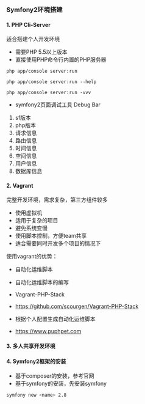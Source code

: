 ### Symfony2环境搭建

#### 1. PHP Cli-Server
适合搭建个人开发环境

- 需要PHP 5.5以上版本
- 直接使用PHP命令行内置的PHP服务器

```
php app/console server:run

php app/console server:run --help

php app/console server:run -vvv
```

- symfony2页面调试工具 Debug Bar
	
1. sf版本
2. php版本
3. 请求信息
4. 路由信息
5. 时间信息
6. 空间信息
7. 用户信息
8. 数据库信息


#### 2. Vagrant
完整开发环境，需求复杂，第三方组件较多

- 使用虚拟机
- 适用于复杂的项目
- 避免系统变慢
- 使用脚本控制，方便team共享
- 适合需要同时开发多个项目的情况下

使用vagrant的优势：

- 自动化运维脚本
- 自动化运维脚本的编写

- Vagrant-PHP-Stack
- https://github.com/scourgen/Vagrant-PHP-Stack

- 根据个人配置生成自动化运维脚本
- https://www.puphpet.com


#### 3. 多人共享开发环境

#### 4. Symfony2框架的安装

- 基于composer的安装，参考官网
- 基于symfony的安装，先安装symfony

``` bash
symfony new <name> 2.8
```
